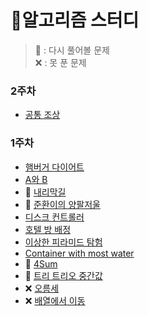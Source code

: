 # 🚀알고리즘 스터디
> 💢 : 다시 풀어볼 문제 <br>
> ❌ : 못 푼 문제

### 2주차
- [공통 조상](src/_12월4주차/공통조상.java)

### 1주차
- [햄버거 다이어트](/src/_12월3주차/햄버거다이어트.java)
- [A와 B](/src/_12월3주차/A와B.java)
- 💢 [내리막길](/src/_12월3주차/내리막길.java)
- 💢 [준환이의 양팔저울](/src/_12월3주차/준환이의양팔저울.java)
- [디스크 컨트롤러](/src/_12월3주차/디스크컨트롤러.java)
- [호텔 방 배정](/src/_12월3주차/호텔방배정.java)
- [이상한 피라미드 탐험](/src/_12월3주차/이상한피라미드탐험.java)
- [Container with most water](/src/_12월3주차/ContainerWithMostWater.java)
- 💢 [4Sum](/src/_12월3주차/FourSum.java)
- 💢 [트리 트리오 중간값](/src/_12월3주차/트리트리오중간값.java)
- ❌ [오름세](https://www.acmicpc.net/problem/3745)
- ❌ [배열에서 이동](https://www.acmicpc.net/problem/1981)